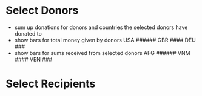 # Select Donors

- sum up donations for donors and countries the selected donors have donated to
- show bars for total money given by donors
    USA ######
    GBR ####
    DEU ###
- show bars for sums received from selected donors
    AFG ######
    VNM ####
    VEN ###

# Select Recipients
